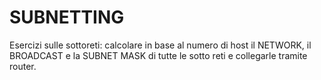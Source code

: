# SUBNETTING
Esercizi sulle sottoreti: calcolare in base al numero di host il NETWORK, il BROADCAST e la SUBNET MASK di tutte le sotto reti e collegarle tramite router.
